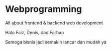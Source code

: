 # Webprogramming
All about frontend &amp; backend web development

Halo Faiz, Denis, dan Farhan

Semoga bisnis jadi semakin lancar dan mudah ya
